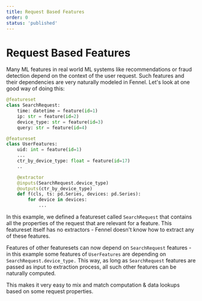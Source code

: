 ```yaml
---
title: Request Based Features
order: 0
status: 'published'
---
```


# Request Based Features

Many ML features in real world ML systems like recommendations or fraud detection
depend on the context of the user request. Such features and their dependencies
are very naturally modeled in Fennel. Let's look at one good way of doing this:

```python
@featureset
class SearchRequest:
    time: datetime = feature(id=1)
    ip: str = feature(id=2)
    device_type: str = feature(id=3)
    query: str = feature(id=4)

@featureset
class UserFeatures:
    uid: int = feature(id=1)
    ...
    ctr_by_device_type: float = feature(id=17)
    ..

    @extractor
    @inputs(SearchRequest.device_type)
    @outputs(ctr_by_device_type)
    def f(cls, ts: pd.Series, devices: pd.Series):
        for device in devices:
            ...

```

In this example, we defined a featureset called `SearchRequest` that contains
all the properties of the request that are relevant for a feature. This featureset
itself has no extractors - Fennel doesn't know how to extract any of these features.

Features of other featuresets can now depend on `SearchRequest` features - in this
example some features of `UserFeatures` are depending on `SearchRequest.device_type.`
This way, as long as `SearchRequest` features are passed as input to extraction
process, all such other features can be naturally computed.

This makes it very easy to mix and match computation & data lookups based on some
request properties.
